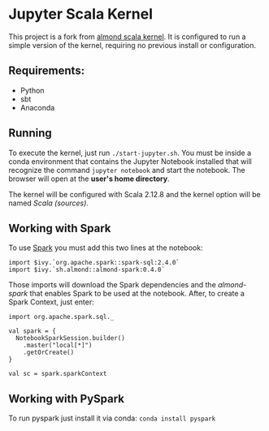 
# Jupyter Scala Kernel

This project is a fork from [almond scala kernel](https://almond.sh/). It is configured to run a simple version of the kernel, requiring no previous install or configuration.

## Requirements:

* Python
* sbt
* Anaconda

## Running

To execute the kernel, just run ```./start-jupyter.sh```. You must be inside a conda environment that contains the Jupyter Notebook installed that will recognize the command ```jupyter notebook``` and start the notebook. The browser will open at the **user's home directory**.

The kernel will be configured with Scala 2.12.8 and the kernel option will be named *Scala (sources)*.

## Working with Spark

To use [Spark]([https://spark.apache.org/](https://spark.apache.org/)) you must add this two lines at the notebook:
```
import $ivy.`org.apache.spark::spark-sql:2.4.0`
import $ivy.`sh.almond::almond-spark:0.4.0`
```

Those imports will download the Spark dependencies and the *almond-spark* that enables Spark to be used at the notebook. After, to create a Spark Context, just enter:
```
import org.apache.spark.sql._

val spark = {
  NotebookSparkSession.builder()
    .master("local[*]")
    .getOrCreate()
}

val sc = spark.sparkContext
```

## Working with PySpark

To run pyspark just install it via conda: ```conda install pyspark```